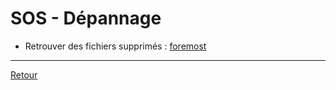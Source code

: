 # SOS - Dépannage

- Retrouver des fichiers supprimés : [foremost](https://linux.die.net/man/1/foremost)

----

[Retour](../index.md)
